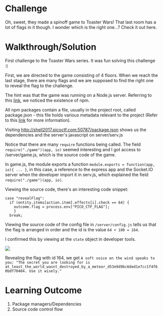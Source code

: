# Challenge

Oh, sweet, they made a spinoff game to Toaster Wars! That last room has a lot of flags in it though. I wonder which is the right one...? Check it out here.

# Walkthrough/Solution

First challenge to the Toaster Wars series. It was fun solving this challenge :) </br>

First, we are directed to the game consisting of 4 floors. When we reach the last stage, there are many flags and we are supposed to find the right one to reveal the flag to the challenge. </br>

The hint was that the game was running on a Node.js server. Referring to this [link](https://www.sitepoint.com/beginners-guide-node-package-manager/), we noticed the existence of npm. </br>

All npm packages contain a file, usually in the project root, called package.json - this file holds various metadata relevant to the project (Refer to this [link](https://docs.nodejitsu.com/articles/getting-started/npm/what-is-the-file-package-json/) for more information). </br>

Visiting http://shell2017.picoctf.com:50787/package.json shows us the dependencies and the server's javascript on server/serv.js </br>

Notice that there are many `require` functions being called. The field `require("./game")(app, io)` seemed interesting and I got 
access to /server/game.js, which is the source code of the game. </br>

In game.js, the module exports a function `module.exports = function(app, io){ ... }`, in this case, a reference to the express app and the 
Socket.IO server when the developer import it in serv.js, which explained the field `require("./game")(app, io)`.

Viewing the source code, there's an interesting code snippet:

```
case "revealFlag":
  if (entity.items[action.item].effects[i].check == 64) {
    outcome.flag = process.env["PICO_CTF_FLAG"];
	}
  break;
```

Viewing the source code of the config file in `/server/config.js` tells us that the flag is arranged in order and the id is the value `64 + 100 = 164`. </br>

I confirmed this by viewing at the `state` object in developer tools.

![](https://github.com/tanhengyeow/ctf-journal/tree/master/picoCTF17/Level%202/TW_GR_E1_ART/img/TW_GR_E1_ART.png)

Revealing the flag with id 164, we get `A soft voice on the wind speaks to you: "The secret you are looking for is at_least_the_world_wasnt_destroyed_by_a_meteor_d53e9d9bc6ded1e7cc1f4f60bdf70404. Use it wisely."`

# Learning Outcome

1) Package managers/Dependencies
2) Source code control flow



